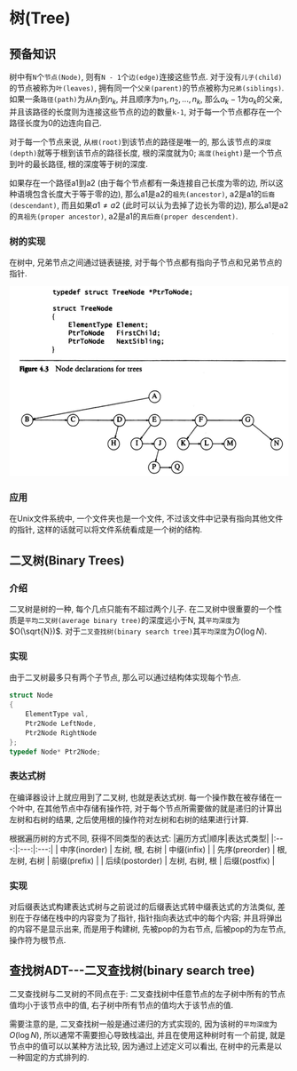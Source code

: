 # 树(Tree)

## 预备知识

树中有`N`个`节点(Node)`, 则有`N - 1`个`边(edge)`连接这些节点.
对于没有`儿子(child)`的节点被称为`叶(leaves)`, 
拥有同一个`父亲(parent)`的节点被称为`兄弟(siblings)`.
如果一条`路径(path)`为从$n_1$到$n_k$, 并且顺序为$n_1, n_2, ..., n_k$,
那么$a_k-1$为$a_k$的父亲, 并且该路径的长度则为连接这些节点的边的数量`k-1`,
对于每一个节点都存在一个路径长度为0的边连向自己.

对于每一个节点来说, 从`根(root)`到该节点的路径是唯一的, 
那么该节点的`深度(depth)`就等于根到该节点的路径长度, 
根的深度就为0; 
`高度(height)`是一个节点到叶的最长路径, 根的深度等于树的深度.

如果存在一个路径a1到a2
(由于每个节点都有一条连接自己长度为零的边, 所以这种语境包含长度大于等于零的边), 
那么a1是a2的`祖先(ancestor)`, a2是a1的`后裔(descendant)`,
而且如果$a1 \neq a2$
(此时可以认为去掉了边长为零的边), 
那么a1是a2的`真祖先(proper ancestor)`,
a2是a1的`真后裔(proper descendent)`.

### 树的实现

在树中, 兄弟节点之间通过链表链接, 对于每个节点都有指向子节点和兄弟节点的指针.

![](./NodeDeclarations.png)

### 应用

在Unix文件系统中, 一个文件夹也是一个文件, 不过该文件中记录有指向其他文件的指针,
这样的话就可以将文件系统看成是一个树的结构.

## 二叉树(Binary Trees)

### 介绍

二叉树是树的一种, 每个几点只能有不超过两个儿子.
在二叉树中很重要的一个性质是`平均二叉树(average binary tree)`的深度远小于N, 
其`平均深度`为$O(\sqrt{N})$.
对于`二叉查找树(binary search tree)`其`平均深度`为$O(\log{N})$.

### 实现

由于二叉树最多只有两个子节点, 那么可以通过结构体实现每个节点.
```c
struct Node
{
	ElementType val,
	Ptr2Node LeftNode,
	Ptr2Node RightNode
};
typedef Node* Ptr2Node;
```

### 表达式树

在编译器设计上就应用到了二叉树, 也就是表达式树.
每一个操作数在被存储在一个叶中, 在其他节点中存储有操作符,
对于每个节点所需要做的就是递归的计算出左树和右树的结果, 
之后使用根的操作符对左树和右树的结果进行计算.

根据遍历树的方式不同, 获得不同类型的表达式:
|遍历方式|顺序|表达式类型|
|:---:|:---:|:---:|
| 中序(inorder) | 左树, 根, 右树 | 中缀(infix) |
| 先序(preorder) | 根, 左树, 右树 | 前缀(prefix) |
| 后续(postorder) | 左树, 右树, 根 | 后缀(postfix) |

### 实现

对后缀表达式构建表达式树与之前说过的后缀表达式转中缀表达式的方法类似,
差别在于存储在栈中的内容变为了指针, 指针指向表达式中的每个内容;
并且将弹出的内容不是显示出来, 而是用于构建树, 
先被pop的为右节点, 后被pop的为左节点, 操作符为根节点.

## 查找树ADT---二叉查找树(binary search tree)

二叉查找树与二叉树的不同点在于:
二叉查找树中任意节点的左子树中所有的节点值均小于该节点中的值,
右子树中所有节点的值均大于该节点的值.

需要注意的是, 二叉查找树一般是通过递归的方式实现的,
因为该树的`平均深度`为$O(\log {N})$, 所以通常不需要担心导致栈溢出,
并且在使用这种树时有一个前提, 就是节点中的值可以以某种方法比较,
因为通过上述定义可以看出, 在树中的元素是以一种固定的方式排列的.

